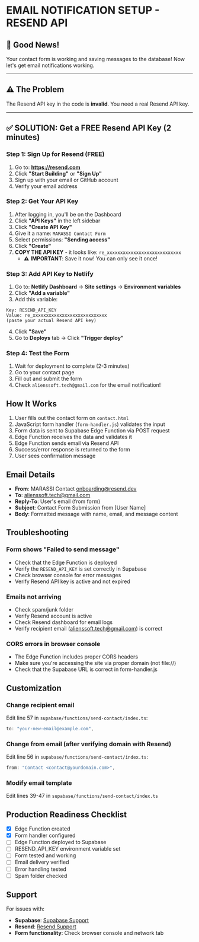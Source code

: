 # EMAIL NOTIFICATION SETUP - RESEND API

## 🎉 Good News!
Your contact form is working and saving messages to the database! Now let's get email notifications working.

---

## ⚠️ The Problem
The Resend API key in the code is **invalid**. You need a real Resend API key.

---

## ✅ SOLUTION: Get a FREE Resend API Key (2 minutes)

### **Step 1: Sign Up for Resend (FREE)**

1. Go to: **https://resend.com**
2. Click **"Start Building"** or **"Sign Up"**
3. Sign up with your email or GitHub account
4. Verify your email address

### **Step 2: Get Your API Key**

1. After logging in, you'll be on the Dashboard
2. Click **"API Keys"** in the left sidebar
3. Click **"Create API Key"**
4. Give it a name: `MARASSI Contact Form`
5. Select permissions: **"Sending access"**
6. Click **"Create"**
7. **COPY THE API KEY** - it looks like: `re_xxxxxxxxxxxxxxxxxxxxxxxxxxxx`
   - ⚠️ **IMPORTANT**: Save it now! You can only see it once!

### **Step 3: Add API Key to Netlify**

1. Go to: **Netlify Dashboard** → **Site settings** → **Environment variables**
2. Click **"Add a variable"**
3. Add this variable:

```
Key: RESEND_API_KEY
Value: re_xxxxxxxxxxxxxxxxxxxxxxxxxxxx
(paste your actual Resend API key)
```

4. Click **"Save"**
5. Go to **Deploys** tab → Click **"Trigger deploy"**

### **Step 4: Test the Form**

1. Wait for deployment to complete (2-3 minutes)
2. Go to your contact page
3. Fill out and submit the form
4. Check `alienssoft.tech@gmail.com` for the email notification!

## How It Works

1. User fills out the contact form on `contact.html`
2. JavaScript form handler (`form-handler.js`) validates the input
3. Form data is sent to Supabase Edge Function via POST request
4. Edge Function receives the data and validates it
5. Edge Function sends email via Resend API
6. Success/error response is returned to the form
7. User sees confirmation message

## Email Details

- **From**: MARASSI Contact <onboarding@resend.dev>
- **To**: alienssoft.tech@gmail.com
- **Reply-To**: User's email (from form)
- **Subject**: Contact Form Submission from [User Name]
- **Body**: Formatted message with name, email, and message content

## Troubleshooting

### Form shows "Failed to send message"
- Check that the Edge Function is deployed
- Verify the `RESEND_API_KEY` is set correctly in Supabase
- Check browser console for error messages
- Verify Resend API key is active and not expired

### Emails not arriving
- Check spam/junk folder
- Verify Resend account is active
- Check Resend dashboard for email logs
- Verify recipient email (alienssoft.tech@gmail.com) is correct

### CORS errors in browser console
- The Edge Function includes proper CORS headers
- Make sure you're accessing the site via proper domain (not file://)
- Check that the Supabase URL is correct in form-handler.js

## Customization

### Change recipient email
Edit line 57 in `supabase/functions/send-contact/index.ts`:
```typescript
to: "your-new-email@example.com",
```

### Change from email (after verifying domain with Resend)
Edit line 56 in `supabase/functions/send-contact/index.ts`:
```typescript
from: "Contact <contact@yourdomain.com>",
```

### Modify email template
Edit lines 39-47 in `supabase/functions/send-contact/index.ts`

## Production Readiness Checklist

- [x] Edge Function created
- [x] Form handler configured
- [ ] Edge Function deployed to Supabase
- [ ] RESEND_API_KEY environment variable set
- [ ] Form tested and working
- [ ] Email delivery verified
- [ ] Error handling tested
- [ ] Spam folder checked

## Support

For issues with:
- **Supabase**: [Supabase Support](https://supabase.com/support)
- **Resend**: [Resend Support](https://resend.com/support)
- **Form functionality**: Check browser console and network tab

